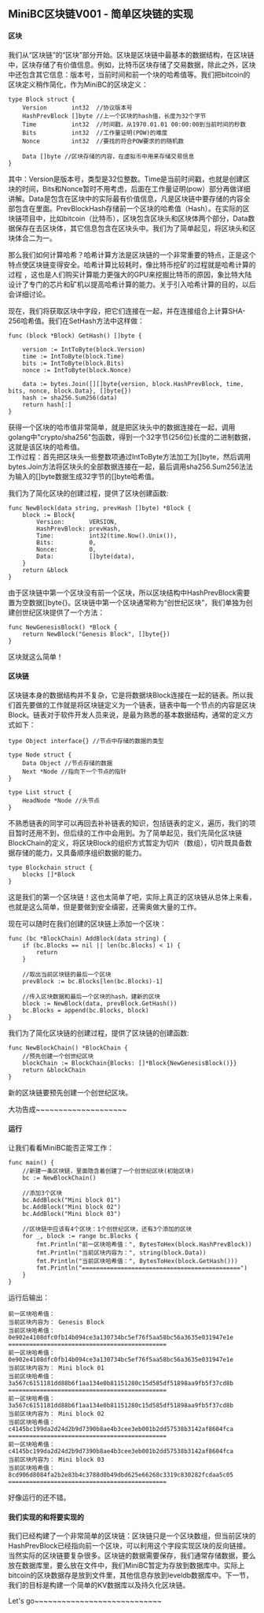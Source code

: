 ## MiniBC区块链V001 - 简单区块链的实现 #    

#### 区块

我们从“区块链”的“区块”部分开始。区块是区块链中最基本的数据结构，在区块链中，区块存储了有价值信息。例如，比特币区块存储了交易数据，除此之外，区块中还包含其它信息：版本号，当前时间和前一个块的哈希值等。我们把bitcoin的区块定义稍作简化，作为MiniBC的区块定义：  

	type Block struct {
		Version       int32  //协议版本号
		HashPrevBlock []byte //上一个区块的hash值，长度为32个字节
		Time          int32  //时间戳，从1970.01.01 00:00:00到当前时间的秒数
		Bits          int32  //工作量证明(POW)的难度
		Nonce         int32  //要找的符合POW要求的的随机数

		Data []byte //区块存储的内容，在虚拟币中用来存储交易信息
	}

其中：Version是版本号，类型是32位整数。Time是当前时间戳，也就是创建区块的时间，Bits和Nonce暂时不用考虑，后面在工作量证明(pow）部分再做详细讲解。Data是包含在区块中的实际最有价值信息，凡是区块链中要存储的内容全部包含在里面。PrevBlockHash存储前一个区块的哈希值（Hash）。在实际的区块链项目中，比如bitcoin（比特币），区块包含区块头和区块体两个部分，Data数据保存在去区块体，其它信息包含在区块头中。我们为了简单起见，将区块头和区块体合二为一。

那么我们如何计算哈希？哈希计算方法是区块链的一个非常重要的特点，正是这个特点使区块链变得安全。哈希计算比较耗时，像比特币挖矿的过程就是哈希计算的过程
，这也是人们购买计算能力更强大的GPU来挖掘比特币的原因，象比特大陆设计了专门的芯片和矿机以提高哈希计算的能力。关于引入哈希计算的目的，以后会详细讨论。  

现在，我们将获取区块中字段，把它们连接在一起，并在连接组合上计算SHA-256哈希值。我们在SetHash方法中这样做：  

	func (block *Block) GetHash() []byte {

		version := IntToByte(block.Version)
		time := IntToByte(block.Time)
		bits := IntToByte(block.Bits)
		nonce := IntToByte(block.Nonce)

		data := bytes.Join([][]byte{version, block.HashPrevBlock, time, bits, nonce, block.Data}, []byte{})
		hash := sha256.Sum256(data)
		return hash[:]
	}  

获得一个区块的哈市值非常简单，就是把区块头中的数据连接在一起，调用golang中"crypto/sha256"包函数，得到一个32字节(256位)长度的二进制数据，这就是该区块的哈希值。  
工作过程：首先把区块头一些整数项通过IntToByte方法加工为[]byte，然后调用bytes.Join方法将区块头的全部数据连接在一起，最后调用sha256.Sum256法法为输入的[]byte数据生成32字节的[]byte哈希值。

我们为了简化区块的创建过程，提供了区块创建函数:    

	func NewBlock(data string, prevHash []byte) *Block {
		block := Block{
			Version:       VERSION,
			HashPrevBlock: prevHash,
			Time:          int32(time.Now().Unix()),
			Bits:          0,
			Nonce:         0,
			Data:          []byte(data),
		}
		return &block
	}

由于区块链中第一个区块没有前一个区块，所以区块结构中HashPrevBlock需要置为空数据[]byte{}。区块链中第一个区块通常称为“创世纪区块”，我们单独为创建创世纪区块提供了一个方法：  

	func NewGenesisBlock() *Block {
		return NewBlock("Genesis Block", []byte{})
	}

区块就这么简单！  

#### 区块链  

区块链本身的数据结构并不复杂，它是将数据块Block连接在一起的链表。所以我们首先要做的工作就是将区块链定义为一个链表，链表中每一个节点的内容是区块Block。链表对于软件开发人员来说，是最为熟悉的基本数据结构，通常的定义方式如下：

	type Object interface{} //节点中存储的数据的类型

	type Node struct {
		Data Object //节点存储的数据
		Next *Node //指向下一个节点的指针
	}

	type List struct {
		HeadNode *Node //头节点
	}

不熟悉链表的同学可以再回去补补链表的知识，包括链表的定义，遍历，我们的项目暂时还用不到，但后续的工作中会用到。为了简单起见，我们先简化区块链BlockChain的定义，将区块Block的组织方式暂定为切片（数组），切片既具备数据存储的能力，又具备顺序组织数据的能力。


	type Blockchain struct {
		blocks []*Block
	}

这是我们的第一个区块链！这也太简单了吧，实际上真正的区块链从总体上来看，也就是这么简单，但是要做到安全缜密，还需奥做大量的工作。  

现在可以随时在我们创建的区块链上添加一个区块： 
  
	func (bc *BlockChain) AddBlock(data string) {
		if (bc.Blocks == nil || len(bc.Blocks) < 1) {
			return
		}

		//取出当前区块链的最后一个区块
		prevBlock := bc.Blocks[len(bc.Blocks)-1]

		//传入区块数据和最后一个区块的hash，建新的区块
		block := NewBlock(data, prevBlock.GetHash())
		bc.Blocks = append(bc.Blocks, block)
	}


我们为了简化区块链的创建过程，提供了区块链的创建函数: 

	func NewBlockChain() *BlockChain {
		//预先创建一个创世纪区块
		blockChain := BlockChain{Blocks: []*Block{NewGenesisBlock()}}
		return &blockChain
	}

新的区块链要预先创建一个创世纪区块。

大功告成~~~~~~~~~~~~~~~~~~~~  


#### 运行

让我们看看MiniBC能否正常工作：    

	func main() {
		//新建一条区块链，里面隐含着创建了一个创世纪区块(初始区块)
		bc := NewBlockChain()

		//添加3个区块
		bc.AddBlock("Mini block 01")
		bc.AddBlock("Mini block 02")
		bc.AddBlock("Mini block 03")

		//区块链中应该有4个区块：1个创世纪区块，还有3个添加的区块
		for _, block := range bc.Blocks {
			fmt.Println("前一区块哈希值：", BytesToHex(block.HashPrevBlock))
			fmt.Println("当前区块内容为：", string(block.Data))
			fmt.Println("当前区块哈希值：", BytesToHex(block.GetHash()))
			fmt.Println("=============================================")
		}
	}  


运行后输出：  

	前一区块哈希值： 
	当前区块内容为： Genesis Block
	当前区块哈希值： 0e902e4108dfc0fb14b094ce3a130734bc5ef76f5aa58bc56a3635e031947e1e
	=============================================
	前一区块哈希值： 0e902e4108dfc0fb14b094ce3a130734bc5ef76f5aa58bc56a3635e031947e1e
	当前区块内容为： Mini block 01
	当前区块哈希值： 3a567c6151181dd88b6f1aa134e0b81151280c15d585df51898aa9fb5f37cd8b
	=============================================
	前一区块哈希值： 3a567c6151181dd88b6f1aa134e0b81151280c15d585df51898aa9fb5f37cd8b
	当前区块内容为： Mini block 02
	当前区块哈希值： c4145bc199da2d24d2b9d7390b8ae4b3cee3eb001b2dd57538b3142af8604fca
	=============================================
	前一区块哈希值： c4145bc199da2d24d2b9d7390b8ae4b3cee3eb001b2dd57538b3142af8604fca
	当前区块内容为： Mini block 03
	当前区块哈希值： 8cd906d8084fa2b2e83b4c3788d0b49dbd625e66268c3319c830282fcdaa5c05
	=============================================

好像运行的还不错。

#### 我们实现的和将要实现的  

我们已经构建了一个非常简单的区块链：区块链只是一个区块数组，但当前区块的HashPrevBlock已经指向前一个区块，可以利用这个字段实现区块的反向链接。当然实际的区块链要复杂很多。区块链的数据需要保存，我们通常存储数据，要么放在数据库里，要么放在文件中，我们MiniBC暂定为存放到数据库中。实际上bitcoin的区块数据存是放到文件里，其他信息存放到leveldb数据库中。下一节，我们的目标是构建一个简单的KV数据库以及持久化区块链。  

Let's go~~~~~~~~~~~~~~~~~~~~~~~~~~~~

